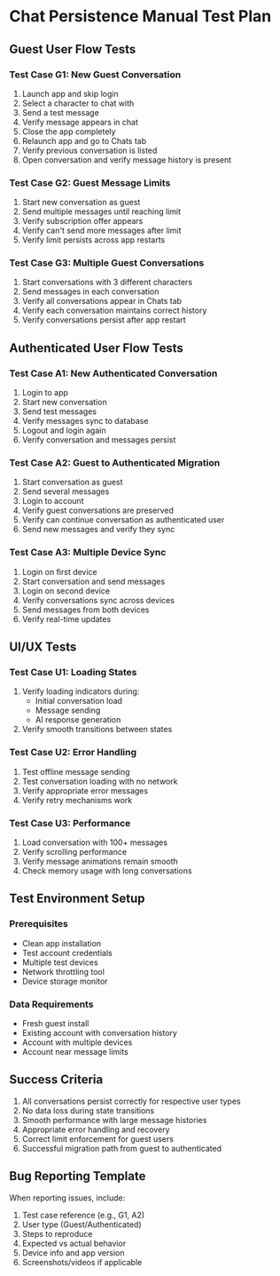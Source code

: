 # Chat Persistence Manual Test Plan

## Guest User Flow Tests

### Test Case G1: New Guest Conversation
1. Launch app and skip login
2. Select a character to chat with
3. Send a test message
4. Verify message appears in chat
5. Close the app completely
6. Relaunch app and go to Chats tab
7. Verify previous conversation is listed
8. Open conversation and verify message history is present

### Test Case G2: Guest Message Limits
1. Start new conversation as guest
2. Send multiple messages until reaching limit
3. Verify subscription offer appears
4. Verify can't send more messages after limit
5. Verify limit persists across app restarts

### Test Case G3: Multiple Guest Conversations
1. Start conversations with 3 different characters
2. Send messages in each conversation
3. Verify all conversations appear in Chats tab
4. Verify each conversation maintains correct history
5. Verify conversations persist after app restart

## Authenticated User Flow Tests

### Test Case A1: New Authenticated Conversation
1. Login to app
2. Start new conversation
3. Send test messages
4. Verify messages sync to database
5. Logout and login again
6. Verify conversation and messages persist

### Test Case A2: Guest to Authenticated Migration
1. Start conversation as guest
2. Send several messages
3. Login to account
4. Verify guest conversations are preserved
5. Verify can continue conversation as authenticated user
6. Send new messages and verify they sync

### Test Case A3: Multiple Device Sync
1. Login on first device
2. Start conversation and send messages
3. Login on second device
4. Verify conversations sync across devices
5. Send messages from both devices
6. Verify real-time updates

## UI/UX Tests

### Test Case U1: Loading States
1. Verify loading indicators during:
   - Initial conversation load
   - Message sending
   - AI response generation
2. Verify smooth transitions between states

### Test Case U2: Error Handling
1. Test offline message sending
2. Test conversation loading with no network
3. Verify appropriate error messages
4. Verify retry mechanisms work

### Test Case U3: Performance
1. Load conversation with 100+ messages
2. Verify scrolling performance
3. Verify message animations remain smooth
4. Check memory usage with long conversations

## Test Environment Setup

### Prerequisites
- Clean app installation
- Test account credentials
- Multiple test devices
- Network throttling tool
- Device storage monitor

### Data Requirements
- Fresh guest install
- Existing account with conversation history
- Account with multiple devices
- Account near message limits

## Success Criteria

1. All conversations persist correctly for respective user types
2. No data loss during state transitions
3. Smooth performance with large message histories
4. Appropriate error handling and recovery
5. Correct limit enforcement for guest users
6. Successful migration path from guest to authenticated

## Bug Reporting Template

When reporting issues, include:
1. Test case reference (e.g., G1, A2)
2. User type (Guest/Authenticated)
3. Steps to reproduce
4. Expected vs actual behavior
5. Device info and app version
6. Screenshots/videos if applicable
